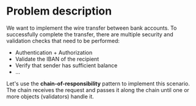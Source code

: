 # Problem description

We want to implement the wire transfer between bank accounts. To successfully complete the transfer, there are multiple security and validation checks that need to be performed:

* Authentication + Authorization
* Validate the IBAN of the recipient
* Verify that sender has sufficient balance
* ...

Let's use the **chain-of-responsibility** pattern to implement this scenario. The chain receives the request and passes it along the chain until one or more objects (validators) handle it.